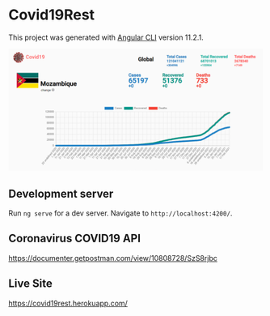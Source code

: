 # Covid19Rest

This project was generated with [Angular CLI](https://github.com/angular/angular-cli) version 11.2.1.


<div align="center">
  <img alt="image" src="https://github.com/claivemonteza/Covid19Rest/blob/main/src/assets/img/COVID19.png">
</div>

## Development server

Run `ng serve` for a dev server. 
Navigate to `http://localhost:4200/`.

## Coronavirus COVID19 API
https://documenter.getpostman.com/view/10808728/SzS8rjbc

## Live Site
https://covid19rest.herokuapp.com/
